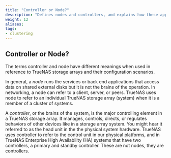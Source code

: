 ```yaml
---
title: "Controller or Node?"
description: "Defines nodes and controllers, and explains how these apply to TrueNAS storage arrays and clusters."
weight: 12
aliases:
tags:
- clustering
---
```


## Controller or Node?

The terms controller and node have different meanings when used in reference to TrueNAS storage arrays and their configuration scenarios.

In general, a *node* runs the services or back end applications that access data on shared external disks but it is not the brains of the operation.
In networking, a node can refer to a client, server, or peers.
TrueNAS uses node to refer to an individual TrueNAS storage array (system) when it is a member of a cluster of systems.

A *controller*, or the brains of the system, is the major controlling element in a TrueNAS storage array.
It manages, controls, directs, or regulates behaviors of other devices like in a storage array system.
You might hear it referred to as the head unit in the the physical system hardware.
TrueNAS uses controller to refer to the control unit in our physical platforms, and in TrueNAS Enterprise High Availability (HA) systems that have two controllers, a primary and standby controller. These are not nodes, they are controllers.
